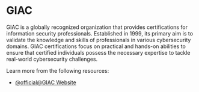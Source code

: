 # GIAC

GIAC is a globally recognized organization that provides certifications for information security professionals. Established in 1999, its primary aim is to validate the knowledge and skills of professionals in various cybersecurity domains. GIAC certifications focus on practical and hands-on abilities to ensure that certified individuals possess the necessary expertise to tackle real-world cybersecurity challenges.

Learn more from the following resources:

- [@official@GIAC Website](https://www.giac.org/)